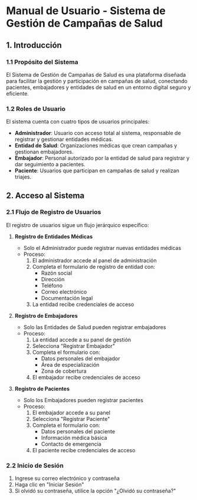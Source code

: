 # Manual de Usuario - Sistema de Gestión de Campañas de Salud

## 1. Introducción

### 1.1 Propósito del Sistema
El Sistema de Gestión de Campañas de Salud es una plataforma diseñada para facilitar la gestión y participación en campañas de salud, conectando pacientes, embajadores y entidades de salud en un entorno digital seguro y eficiente.

### 1.2 Roles de Usuario
El sistema cuenta con cuatro tipos de usuarios principales:

- **Administrador**: Usuario con acceso total al sistema, responsable de registrar y gestionar entidades médicas.
- **Entidad de Salud**: Organizaciones médicas que crean campañas y gestionan embajadores.
- **Embajador**: Personal autorizado por la entidad de salud para registrar y dar seguimiento a pacientes.
- **Paciente**: Usuarios que participan en campañas de salud y realizan triajes.

## 2. Acceso al Sistema

### 2.1 Flujo de Registro de Usuarios
El registro de usuarios sigue un flujo jerárquico específico:

1. **Registro de Entidades Médicas**
   - Solo el Administrador puede registrar nuevas entidades médicas
   - Proceso:
     1. El administrador accede al panel de administración
     2. Completa el formulario de registro de entidad con:
        - Razón social
        - Dirección
        - Teléfono
        - Correo electrónico
        - Documentación legal
     3. La entidad recibe credenciales de acceso

2. **Registro de Embajadores**
   - Solo las Entidades de Salud pueden registrar embajadores
   - Proceso:
     1. La entidad accede a su panel de gestión
     2. Selecciona "Registrar Embajador"
     3. Completa el formulario con:
        - Datos personales del embajador
        - Área de especialización
        - Zona de cobertura
     4. El embajador recibe credenciales de acceso

3. **Registro de Pacientes**
   - Solo los Embajadores pueden registrar pacientes
   - Proceso:
     1. El embajador accede a su panel
     2. Selecciona "Registrar Paciente"
     3. Completa el formulario con:
        - Datos personales del paciente
        - Información médica básica
        - Contacto de emergencia
     4. El paciente recibe credenciales de acceso

### 2.2 Inicio de Sesión
1. Ingrese su correo electrónico y contraseña
2. Haga clic en "Iniciar Sesión"
3. Si olvidó su contraseña, utilice la opción "¿Olvidó su contraseña?" 